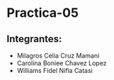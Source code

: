 # Practica-05
## Integrantes:

* Milagros Celia Cruz Mamani
* Carolina Boniee Chavez Lopez
* Williams Fidel Nifla Catasi
